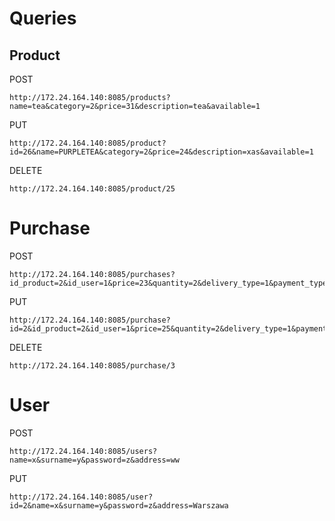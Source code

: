 # Queries

## Product

POST
```
http://172.24.164.140:8085/products?name=tea&category=2&price=31&description=tea&available=1
``` 

PUT 
```
http://172.24.164.140:8085/product?id=26&name=PURPLETEA&category=2&price=24&description=xas&available=1
```

DELETE
```
http://172.24.164.140:8085/product/25
```

# Purchase

POST
```
http://172.24.164.140:8085/purchases?id_product=2&id_user=1&price=23&quantity=2&delivery_type=1&payment_type=1
```

PUT
```
http://172.24.164.140:8085/purchase?id=2&id_product=2&id_user=1&price=25&quantity=2&delivery_type=1&payment_type=1
```

DELETE

```
http://172.24.164.140:8085/purchase/3
```

# User

POST
```
http://172.24.164.140:8085/users?name=x&surname=y&password=z&address=ww
```

PUT

```
http://172.24.164.140:8085/user?id=2&name=x&surname=y&password=z&address=Warszawa
```